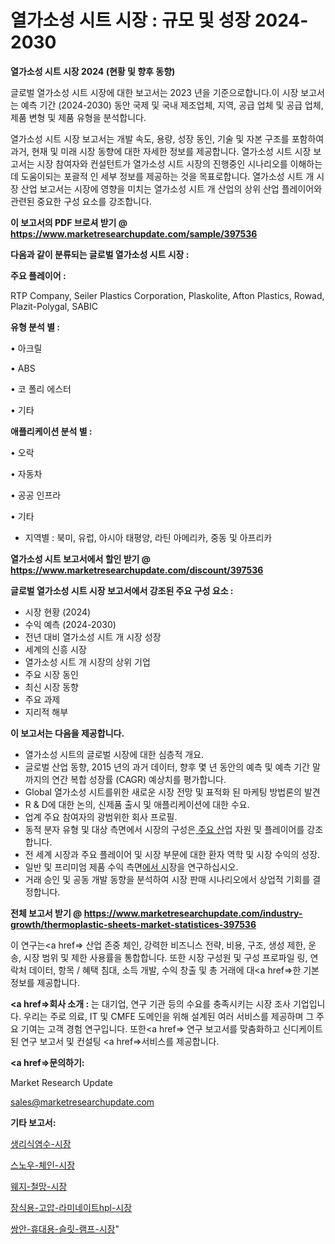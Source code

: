 # 열가소성 시트 시장 : 규모 및 성장 2024-2030

<strong>열가소성 시트 시장 2024 (현황 및 향후 동향)</strong>

글로벌 열가소성 시트 시장에 대한 보고서는 2023 년을 기준으로합니다.이 시장 보고서는 예측 기간 (2024-2030) 동안 국제 및 국내 제조업체, 지역, 공급 업체 및 공급 업체, 제품 변형 및 제품 유형을 분석합니다.

열가소성 시트 시장 보고서는 개발 속도, 용량, 성장 동인, 기술 및 자본 구조를 포함하여 과거, 현재 및 미래 시장 동향에 대한 자세한 정보를 제공합니다. 열가소성 시트 시장 보고서는 시장 참여자와 컨설턴트가 열가소성 시트 시장의 진행중인 시나리오를 이해하는 데 도움이되는 포괄적 인 세부 정보를 제공하는 것을 목표로합니다. 열가소성 시트 개 시장 산업 보고서는 시장에 영향을 미치는 열가소성 시트 개 산업의 상위 산업 플레이어와 관련된 중요한 구성 요소를 강조합니다.



<strong>이 보고서의 PDF 브로셔 받기 @ <a href=https://www.marketresearchupdate.com/sample/397536>https://www.marketresearchupdate.com/sample/397536</a></strong>



<strong>다음과 같이 분류되는 글로벌 열가소성 시트 시장 :</strong>



<strong>주요 플레이어 :</strong>

RTP Company, Seiler Plastics Corporation, Plaskolite, Afton Plastics, Rowad, Plazit-Polygal, SABIC



<strong>유형 분석 별 :</strong>

• 아크릴

• ABS

• 코 폴리 에스터

• 기타



<strong>애플리케이션 분석 별 :</strong>

• 오락

• 자동차

• 공공 인프라

• 기타

<ul>
  <li>지역별 : 북미, 유럽, 아시아 태평양, 라틴 아메리카, 중동 및 아프리카</li>
</ul>


<strong>열가소성 시트 보고서에서 할인 받기 @ <a href=https://www.marketresearchupdate.com/discount/397536>https://www.marketresearchupdate.com/discount/397536</a></strong>



<strong>글로벌 열가소성 시트 시장 보고서에서 강조된 주요 구성 요소 :</strong>
<ul>
  <li>시장 현황 (2024)</li>
  <li>수익 예측 (2024-2030)</li>
  <li>전년 대비 열가소성 시트 개 시장 성장</li>
  <li>세계의 신흥 시장</li>
  <li>열가소성 시트 개 시장의 상위 기업</li>
  <li>주요 시장 동인</li>
  <li>최신 시장 동향</li>
  <li>주요 과제</li>
  <li>지리적 해부</li>
</ul>


<strong>이 보고서는 다음을 제공합니다.</strong>
<ul>
  <li>열가소성 시트의 글로벌 시장에 대한 심층적 개요.</li>
  <li>글로벌 산업 동향, 2015 년의 과거 데이터, 향후 몇 년 동안의 예측 및 예측 기간 말까지의 연간 복합 성장률 (CAGR) 예상치를 평가합니다.</li>
  <li>Global 열가소성 시트를위한 새로운 시장 전망 및 표적화 된 마케팅 방법론의 발견</li>
  <li>R &amp; D에 대한 논의, 신제품 출시 및 애플리케이션에 대한 수요.</li>
  <li>업계 주요 참여자의 광범위한 회사 프로필.</li>
  <li>동적 분자 유형 및 대상 측면에서 시장의 구성은<a href=> 주요 산</a>업 자원 및 플레이어를 강조합니다.</li>
  <li>전 세계 시장과 주요 플레이어 및 시장 부문에 대한 환자 역학 및 시장 수익의 성장.</li>
  <li>일반 및 프리미엄 제품 수익 측면<a href=>에서 시</a>장을 연구하십시오.</li>
  <li>거래 승인 및 공동 개발 동향을 분석하여 시장 판매 시나리오에서 상업적 기회를 결정합니다.</li>
</ul>



<strong>전체 보고서 받기 @ <a href=https://www.marketresearchupdate.com/industry-growth/thermoplastic-sheets-market-statistices-397536>https://www.marketresearchupdate.com/industry-growth/thermoplastic-sheets-market-statistices-397536</a></strong>

이 연구는<a href=> 산업 존중</a> 체인, 강력한 비즈니스 전략, 비용, 구조, 생성 제한, 운송, 시장 범위 및 제한 사용률을 통합합니다. 또한 시장 구성원 및 구성 프로파일 링, 연락처 데이터, 항목 / 혜택 침대, 소득 개발, 수익 창출 및 총 거래에 대<a href=>한 기본 </a>정보를 제공합니다.



<strong><a href=>회사 소</a>개 :</strong>
는 대기업, 연구 기관 등의 수요를 충족시키는 시장 조사 기업입니다. 우리는 주로 의료, IT 및 CMFE 도메인을 위해 설계된 여러 서비스를 제공하며 그 주요 기여는 고객 경험 연구입니다. 또한<a href=> 연구 보</a>고서를 맞춤화하고 신디케이트 된 연구 보고서 및 컨설팅 <a href=>서비스</a>를 제공합니다.



<strong><a href=>문의하기:</a></strong>

Market Research Update

sales@marketresearchupdate.com



<strong>기타 보고서:</strong>

<a href=https://www.linkedin.com/pulse/생리식염수-시장-경쟁-분석-및-성장-잠재력-2029-consumer-connection-chronicles-24-/>생리식염수-시장</a>

<a href=https://www.linkedin.com/pulse/스노우-체인-시장-진입-전략-및-위험-평가2029년-analytics-avenue-adventures-24-ana-t8nmf/>스노우-체인-시장</a>

<a href=https://www.linkedin.com/pulse/웨지-철망-시장-규모-및-성장-2023-trend-tracking-tips-360-analysis-bpduf/>웨지-철망-시장</a>

<a href=https://www.linkedin.com/pulse/장식용-고압-라미네이트hpl-시장-세분화-연구-및-목표-고객2030년-uzwtf/>장식용-고압-라미네이트hpl-시장</a>

<a href=https://www.linkedin.com/pulse/쌍안-휴대용-슬릿-램프-시장-진입-전략-및-위험-평가2029년-trend-tracking-tips-360-analysis-sqpuf/>쌍안-휴대용-슬릿-램프-시장</a>"
